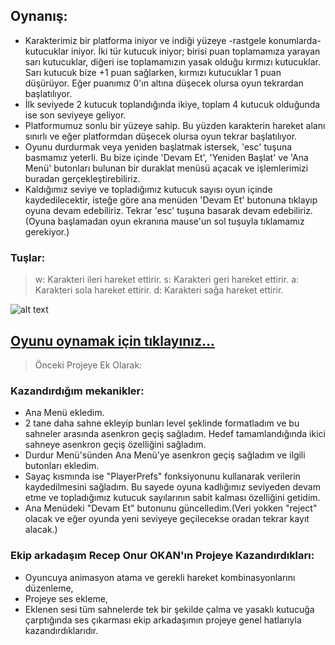## Oynanış:

- Karakterimiz bir platforma iniyor ve indiği yüzeye -rastgele konumlarda- kutucuklar iniyor. İki tür kutucuk iniyor; birisi puan toplamamıza yarayan sarı kutucuklar,
 diğeri ise toplamamızın yasak olduğu kırmızı kutucuklar. Sarı kutucuk bize +1 puan sağlarken, kırmızı kutucuklar 1 puan düşürüyor. Eğer puanımız 0'ın altına düşecek olursa oyun tekrardan
başlatılıyor.
- İlk seviyede 2 kutucuk toplandığında ikiye, toplam 4 kutucuk olduğunda ise son seviyeye geliyor.
- Platformumuz sonlu bir yüzeye sahip. Bu yüzden karakterin hareket alanı sınırlı ve eğer platformdan düşecek olursa oyun tekrar başlatılıyor.
- Oyunu durdurmak veya yeniden başlatmak istersek, 'esc' tuşuna basmamız yeterli. Bu bize içinde 'Devam Et', 'Yeniden Başlat' ve 'Ana Menü' butonları bulunan bir duraklat menüsü açacak ve işlemlerimizi buradan gerçekleştirebiliriz.
- Kaldığımız seviye ve topladığımız kutucuk sayısı oyun içinde kaydedilecektir, isteğe göre ana menüden 'Devam Et' butonuna tıklayıp oyuna devam edebiliriz. 
Tekrar 'esc' tuşuna basarak devam edebiliriz.(Oyuna başlamadan oyun ekranına mause'un sol tuşuyla tıklamamız gerekiyor.)

### Tuşlar:

 > w: Karakteri ileri hareket ettirir.
 > s: Karakteri geri hareket ettirir.
 > a: Karakteri sola hareket ettirir.
 > d: Karakteri sağa hareket ettirir.

![alt text](https://i.hizliresim.com/dgsim79.png)

## [Oyunu oynamak için tıklayınız...](https://receponur07.itch.io/3d-advanced-object-collecting-gamee)

>Önceki Projeye Ek Olarak:
### Kazandırdığım mekanikler:

- Ana Menü ekledim.
- 2 tane daha sahne ekleyip bunları level şeklinde formatladım ve bu sahneler arasında asenkron geçiş sağladım. Hedef tamamlandığında ikici sahneye asenkron geçiş özelliğini sağladım.
- Durdur Menü'sünden Ana Menü'ye asenkron geçiş sağladım ve ilgili butonları ekledim.
- Sayaç kısmında ise "PlayerPrefs" fonksiyonunu kullanarak verilerin kaydedilmesini sağladım. Bu sayede oyuna kadlığımız seviyeden devam etme ve topladığımız kutucuk sayılarının sabit kalması özelliğini getidim.
- Ana Menüdeki "Devam Et" butonunu güncelledim.(Veri yokken "reject" olacak ve eğer oyunda yeni seviyeye geçilecekse oradan tekrar kayıt alacak.)

### Ekip arkadaşım Recep Onur OKAN'ın Projeye Kazandırdıkları:
- Oyuncuya animasyon atama ve gerekli hareket kombinasyonlarını düzenleme,
- Projeye ses ekleme,
- Eklenen sesi tüm sahnelerde tek bir şekilde çalma ve yasaklı kutucuğa çarptığında ses çıkarması ekip arkadaşımın projeye genel hatlarıyla kazandırdıklarıdır.
